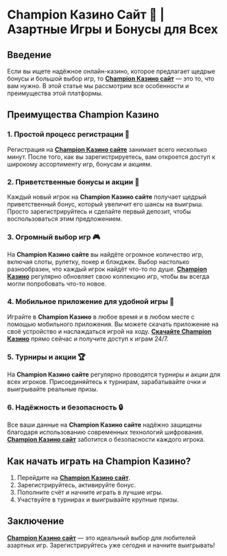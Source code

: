# Champion Казино Сайт 🎲 | Азартные Игры и Бонусы для Всех

## Введение

Если вы ищете надёжное онлайн-казино, которое предлагает щедрые бонусы и большой выбор игр, то **[Champion Казино сайт](https://temon-gter.cfd/go/lRq?p80412p304504pcc44t17455)** — это то, что вам нужно. В этой статье мы рассмотрим все особенности и преимущества этой платформы.

## Преимущества Champion Казино

### 1. Простой процесс регистрации 📱

Регистрация на **[Champion Казино сайте](https://temon-gter.cfd/go/lRq?p80412p304504pcc44t17455)** занимает всего несколько минут. После того, как вы зарегистрируетесь, вам откроется доступ к широкому ассортименту игр, бонусам и акциям.

### 2. Приветственные бонусы и акции 🎁

Каждый новый игрок на **Champion Казино сайте** получает щедрый приветственный бонус, который увеличит его шансы на выигрыш. Просто зарегистрируйтесь и сделайте первый депозит, чтобы воспользоваться этим предложением.

### 3. Огромный выбор игр 🎮

На **Champion Казино сайте** вы найдёте огромное количество игр, включая слоты, рулетку, покер и блэкджек. Выбор настолько разнообразен, что каждый игрок найдёт что-то по душе. **[Champion Казино](https://temon-gter.cfd/go/lRq?p80412p304504pcc44t17455)** регулярно обновляет свою коллекцию игр, чтобы вы всегда могли попробовать что-то новое.

### 4. Мобильное приложение для удобной игры 📱

Играйте в **Champion Казино** в любое время и в любом месте с помощью мобильного приложения. Вы можете скачать приложение на своё устройство и наслаждаться игрой на ходу. **[Скачайте Champion Казино](https://temon-gter.cfd/go/lRq?p80412p304504pcc44t17455)** прямо сейчас и получите доступ к играм 24/7.

### 5. Турниры и акции 🏆

На **Champion Казино сайте** регулярно проводятся турниры и акции для всех игроков. Присоединяйтесь к турнирам, зарабатывайте очки и выигрывайте реальные призы.

### 6. Надёжность и безопасность 🔒

Все ваши данные на **Champion Казино сайте** надёжно защищены благодаря использованию современных технологий шифрования. **[Champion Казино сайт](https://temon-gter.cfd/go/lRq?p80412p304504pcc44t17455)** заботится о безопасности каждого игрока.

## Как начать играть на Champion Казино?

1. Перейдите на **[Champion Казино сайт](https://temon-gter.cfd/go/lRq?p80412p304504pcc44t17455)**.
2. Зарегистрируйтесь, активируйте бонус.
3. Пополните счёт и начните играть в лучшие игры.
4. Участвуйте в турнирах и выигрывайте крупные призы.

## Заключение

**[Champion Казино сайт](https://temon-gter.cfd/go/lRq?p80412p304504pcc44t17455)** — это идеальный выбор для любителей азартных игр. Зарегистрируйтесь уже сегодня и начните выигрывать!

